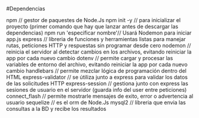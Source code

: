 #Dependencias

npm // gestor de paquestes de Node.Js
npm init -y // para inicializar el proyecto (primer comando que hay que lanzar antes de descargar las dependencias)
npm run 'especificar nombre'// Usará Nodemon para iniciar app.js
express // libreria de funciones y herramientas listas para manejar rutas, peticiones HTTP y respuestas sin programar desde cero
nodemon // reinicia el servidor al detectar cambios en los archivos, evitando reiniciar la app por cada nuevo cambio
dotenv // permite cargar y procesar las variables de entorno del archivo, evitando reiniciar la app por cada nuevo cambio
handlebars // permite mezclar lógica de programación dentro del HTML
express-validator // se útiliza junto a express para validar los datos de las solicitudes HTTP
express-session // gestiona junto con express las sesiones de usuario en el servidor (guarda info del user entre peticiones)
connect_flash // permite mostrarle mensajes de exito, error o advertencia al usuario
sequelize // es el orm de Node.Js
mysql2 // libreria que envia las consultas a la BD y recibe los resultados